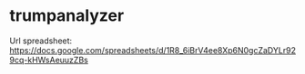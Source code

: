 # trumpanalyzer

Url spreadsheet: https://docs.google.com/spreadsheets/d/1R8_6iBrV4ee8Xp6N0gcZaDYLr929cq-kHWsAeuuzZBs